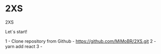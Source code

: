 # 2XS
2XS

Let´s start!

1 - Clone repository from Github - https://github.com/MiMoBR/2XS.git
2 - yarn add react
3 - 